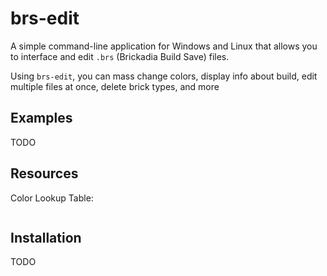 # brs-edit

A simple command-line application for Windows and Linux that allows you to interface and edit `.brs` (Brickadia Build Save) files.

Using `brs-edit`, you can mass change colors, display info about build, edit multiple files at once, delete brick types, and more

## Examples

TODO

## Resources

Color Lookup Table:
```[#ffffffff, #888888ff, #595959ff, #393939ff, #232323ff, #111111ff, #060606ff, #000000ff, #570509ff, #ea0606ff, #f64906ff, #ea9d06ff, #088a05ff, #0498aaff, #a32355ff, #5a1237ff, #160401ff, #31140dff, #591004ff, #903c12ff, #a6683eff, #ff9f4eff, #c2a33aff, #ffaf2fff, #051205ff, #051e02ff, #152400ff, #004c00ff, #0b360aff, #434f0cff, #ff920aff, #6d4005ff, #0a1e2bff, #1e2729ff, #475c60ff, #83acb5ff, #5093a2ff, #0876c8ff, #00407aff, #012240ff, #ff0e0e99, #ffcc0599, #1f901299, #2b85bd99, #57050999, #f6490699, #082b0f99, #ffffff99, #ffffff99, #88888899, #59595999, #39393999, #23232399, #11111199, #06060699, #00000099]
```

## Installation

TODO

